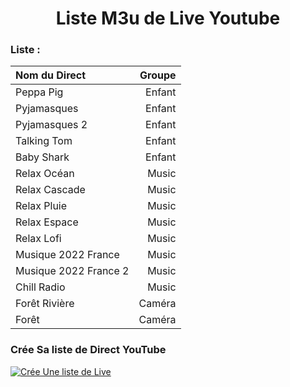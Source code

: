 
<h1 align="center"> Liste M3u de Live Youtube </h1>

### Liste :

<table>
	<thead>
		<tr><th align="left">Nom du Direct</th><th align="right">Groupe</th>
	</thead>
	<tbody>
		<tr><td align="left">Peppa Pig</td><td align="right">Enfant</td>
		<tr><td align="left">Pyjamasques</td><td align="right">Enfant</td>
		<tr><td align="left">Pyjamasques 2</td><td align="right">Enfant</td>
		<tr><td align="left">Talking Tom</td><td align="right">Enfant</td>
		<tr><td align="left">Baby Shark</td><td align="right">Enfant</td>
		<tr><td align="left">Relax Océan</td><td align="right">Music</td>
		<tr><td align="left">Relax Cascade</td><td align="right">Music</td>
		<tr><td align="left">Relax Pluie</td><td align="right">Music</td>
		<tr><td align="left">Relax Espace</td><td align="right">Music</td>
		<tr><td align="left">Relax Lofi</td><td align="right">Music</td>
		<tr><td align="left">Musique 2022 France</td><td align="right">Music</td>
		<tr><td align="left">Musique 2022 France 2</td><td align="right">Music</td>
		<tr><td align="left">Chill Radio</td><td align="right">Music</td>
		<tr><td align="left">Forêt Rivière</td><td align="right">Caméra</td>
		<tr><td align="left">Forêt</td><td align="right">Caméra</td>
	</tbody>
</table>


### Crée Sa liste de Direct YouTube
[![Crée Une liste de Live](https://github.com/benmoose39/YouTube_to_m3u/actions/workflows/m3u_Generator.yml/badge.svg)](https://github.com/benmoose39/YouTube_to_m3u/actions/workflows/m3u_Generator.yml)



